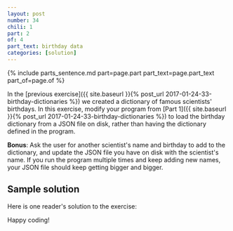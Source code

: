 ```yaml
---
layout: post
number: 34
chili: 1
part: 2
of: 4
part_text: birthday data
categories: [solution]
---
```


{% include parts_sentence.md part=page.part part_text=page.part_text part_of=page.of %}

In the [previous exercise]({{ site.baseurl }}{% post_url 2017-01-24-33-birthday-dictionaries %}) we created a dictionary of famous scientists' birthdays. In this exercise, modify your program from [Part 1]({{ site.baseurl }}{% post_url 2017-01-24-33-birthday-dictionaries %}) to load the birthday dictionary from a JSON file on disk, rather than having the dictionary defined in the program.

**Bonus**: Ask the user for another scientist's name and birthday to add to the dictionary, and update the JSON file you have on disk with the scientist's name. If you run the program multiple times and keep adding new names, your JSON file should keep getting bigger and bigger.

## Sample solution

Here is one reader's solution to the exercise:

<script src="https://gist.github.com/Evilizard83/bcfa5b0e4579737a7f4ad28676347832.js"></script>

Happy coding!

